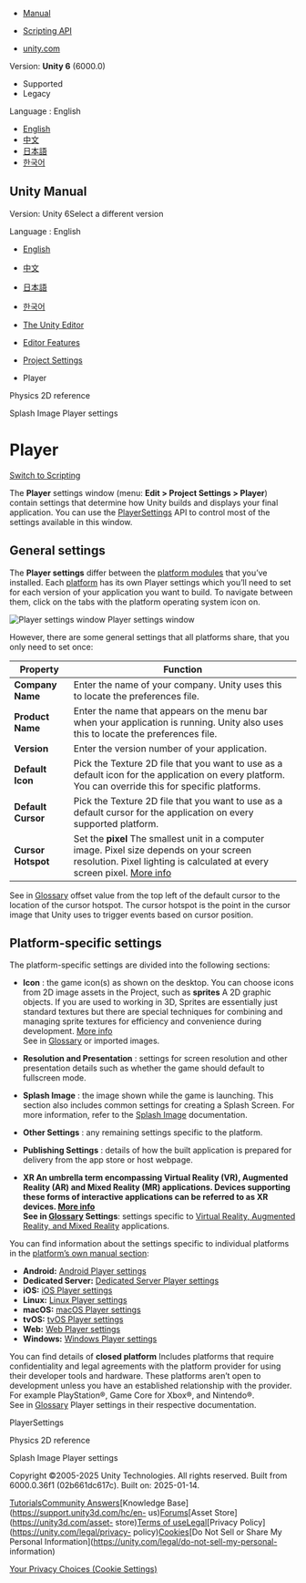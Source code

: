 [](https://docs.unity3d.com)

  * [Manual](../Manual/index.html)
  * [Scripting API](../ScriptReference/index.html)

  * [unity.com](https://unity.com/)

Version: **Unity 6** (6000.0)

  * Supported
  * Legacy

Language : English

  * [English](/Manual/class-PlayerSettings.html)
  * [中文](/cn/current/Manual/class-PlayerSettings.html)
  * [日本語](/ja/current/Manual/class-PlayerSettings.html)
  * [한국어](/kr/current/Manual/class-PlayerSettings.html)

[](https://docs.unity3d.com)

## Unity Manual

Version: Unity 6Select a different version

Language : English

  * [English](/Manual/class-PlayerSettings.html)
  * [中文](/cn/current/Manual/class-PlayerSettings.html)
  * [日本語](/ja/current/Manual/class-PlayerSettings.html)
  * [한국어](/kr/current/Manual/class-PlayerSettings.html)

  * [The Unity Editor](unity-editor.html)
  * [Editor Features](EditorFeatures.html)
  * [Project Settings](comp-ManagerGroup.html)
  * Player

[](class-Physics2DManager.html)

Physics 2D reference

[](class-PlayerSettingsSplashScreen.html)

Splash Image Player settings

# Player

[Switch to Scripting](../ScriptReference/PlayerSettings.html "Go to
PlayerSettings page in the Scripting Reference")

The **Player** settings window (menu: **Edit > Project Settings > Player**)
contain settings that determine how Unity builds and displays your final
application. You can use the
[PlayerSettings](../ScriptReference/PlayerSettings.html) API to control most
of the settings available in this window.

## General settings

The **Player settings** differ between the [platform
modules](https://docs.unity3d.com/hub/manual/AddModules.html) that you’ve
installed. Each [platform](PlatformSpecific.html) has its own Player settings
which you’ll need to set for each version of your application you want to
build. To navigate between them, click on the tabs with the platform operating
system icon on.

![Player settings window](../uploads/Main/player-settings-window.png) Player
settings window

However, there are some general settings that all platforms share, that you
only need to set once:

**Property** | **Function**  
---|---  
**Company Name** | Enter the name of your company. Unity uses this to locate the preferences file.  
**Product Name** | Enter the name that appears on the menu bar when your application is running. Unity also uses this to locate the preferences file.  
**Version** | Enter the version number of your application.  
**Default Icon** | Pick the Texture 2D file that you want to use as a default icon for the application on every platform. You can override this for specific platforms.  
**Default Cursor** | Pick the Texture 2D file that you want to use as a default cursor for the application on every supported platform.  
**Cursor Hotspot** | Set the **pixel** The smallest unit in a computer image. Pixel size depends on your screen resolution. Pixel lighting is calculated at every screen pixel. [More info](ShadowPerformance.html)  
See in [Glossary](Glossary.html#pixel) offset value from the top left of the
default cursor to the location of the cursor hotspot. The cursor hotspot is
the point in the cursor image that Unity uses to trigger events based on
cursor position.  
  
## Platform-specific settings

The platform-specific settings are divided into the following sections:

  * **Icon** : the game icon(s) as shown on the desktop. You can choose icons from 2D image assets in the Project, such as **sprites** A 2D graphic objects. If you are used to working in 3D, Sprites are essentially just standard textures but there are special techniques for combining and managing sprite textures for efficiency and convenience during development. [More info](sprite/sprite-landing.html)  
See in [Glossary](Glossary.html#Sprite) or imported images.

  * **Resolution and Presentation** : settings for screen resolution and other presentation details such as whether the game should default to fullscreen mode.
  * **Splash Image** : the image shown while the game is launching. This section also includes common settings for creating a Splash Screen. For more information, refer to the [Splash Image](class-PlayerSettingsSplashScreen.html) documentation.
  * **Other Settings** : any remaining settings specific to the platform.
  * **Publishing Settings** : details of how the built application is prepared for delivery from the app store or host webpage.
  * ****XR** An umbrella term encompassing Virtual Reality (VR), Augmented Reality (AR) and Mixed Reality (MR) applications. Devices supporting these forms of interactive applications can be referred to as XR devices. [More info](XR.html)  
See in [Glossary](Glossary.html#XR) Settings**: settings specific to [Virtual
Reality, Augmented Reality, and Mixed Reality](XR.html) applications.

You can find information about the settings specific to individual platforms
in the [platform’s own manual section](PlatformSpecific.html):

  * **Android:** [Android Player settings](class-PlayerSettingsAndroid.html)
  * **Dedicated Server:** [Dedicated Server Player settings](dedicated-server-player-settings.html)
  * **iOS:** [iOS Player settings](class-PlayerSettingsiOS.html)
  * **Linux:** [Linux Player settings](PlayerSettings-linux.html)
  * **macOS:** [macOS Player settings](PlayerSettings-macOS.html)
  * **tvOS:** [tvOS Player settings](tvos-player-settings.html)
  * **Web:** [Web Player settings](class-PlayerSettingsWebGL.html)
  * **Windows:** [Windows Player settings](playersettings-windows.html)

You can find details of **closed platform** Includes platforms that require
confidentiality and legal agreements with the platform provider for using
their developer tools and hardware. These platforms aren’t open to development
unless you have an established relationship with the provider. For example
PlayStation®, Game Core for Xbox®, and Nintendo®.  
See in [Glossary](Glossary.html#Closedplatform) Player settings in their
respective documentation.

PlayerSettings

[](class-Physics2DManager.html)

Physics 2D reference

[](class-PlayerSettingsSplashScreen.html)

Splash Image Player settings

Copyright ©2005-2025 Unity Technologies. All rights reserved. Built from
6000.0.36f1 (02b661dc617c). Built on: 2025-01-14.

[Tutorials](https://learn.unity.com/)[Community
Answers](https://answers.unity3d.com)[Knowledge
Base](https://support.unity3d.com/hc/en-
us)[Forums](https://forum.unity3d.com)[Asset Store](https://unity3d.com/asset-
store)[Terms of
use](https://docs.unity3d.com/Manual/TermsOfUse.html)[Legal](https://unity.com/legal)[Privacy
Policy](https://unity.com/legal/privacy-
policy)[Cookies](https://unity.com/legal/cookie-policy)[Do Not Sell or Share
My Personal Information](https://unity.com/legal/do-not-sell-my-personal-
information)

[Your Privacy Choices (Cookie Settings)](javascript:void\(0\);)

